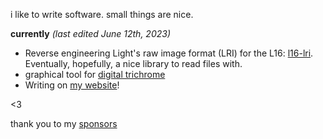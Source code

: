 i like to write software. small things are nice.

**currently** *(last edited June 12th, 2023)*  
- Reverse engineering Light's raw image format (LRI) for the L16: [l16-lri](https://github.com/gennyble/l16-lri). Eventually, hopefully, a nice library to read files with.
- graphical tool for [digital trichrome](https://github.com/eclecticnybles/gaze/tree/main/dslr-trichrome)
- Writing on [my website](https://nyble.dev)!

<3

thank you to my [sponsors](https://github.com/sponsors/gennyble)
